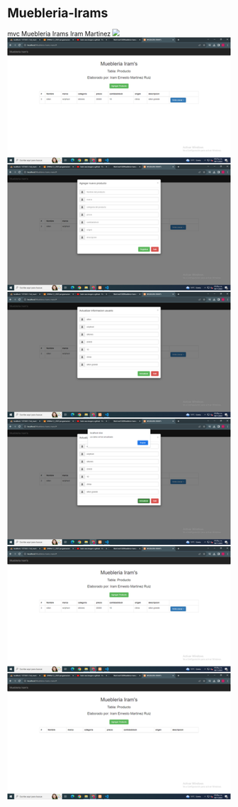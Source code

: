 # Muebleria-Irams
mvc Muebleria Irams Iram Martinez
![]([https://github.com/MartinezI128/Muebleria-Irams/blob/main/Captura%20de%20pantalla%20(1).png](https://github.com/MartinezI128/Muebleria-Irams/blob/b1555f35ddf63b1fd20f1aec5fcae4a253d3d874/Captura%20de%20pantalla%20(1).png))
![](https://github.com/MartinezI128/Muebleria-Irams/blob/main/Captura%20de%20pantalla%20(2).png)
![](https://github.com/MartinezI128/Muebleria-Irams/blob/main/Captura%20de%20pantalla%20(3).png)
![](https://github.com/MartinezI128/Muebleria-Irams/blob/main/Captura%20de%20pantalla%20(4).png)
![](https://github.com/MartinezI128/Muebleria-Irams/blob/main/Captura%20de%20pantalla%20(5).png)
![](https://github.com/MartinezI128/Muebleria-Irams/blob/main/Captura%20de%20pantalla%20(6).png)
![](https://github.com/MartinezI128/Muebleria-Irams/blob/main/Captura%20de%20pantalla%20(7).png)
